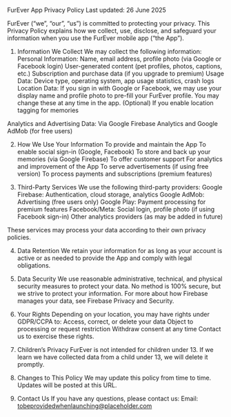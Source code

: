FurEver App Privacy Policy
Last updated: 26 June 2025

FurEver (“we”, “our”, “us”) is committed to protecting your privacy. This Privacy Policy explains how we collect, use, disclose, and safeguard your information when you use the FurEver mobile app (“the App”).

1. Information We Collect
We may collect the following information:
Personal Information:
Name, email address, profile photo (via Google or Facebook login)
User-generated content (pet profiles, photos, captions, etc.)
Subscription and purchase data (if you upgrade to premium)
Usage Data:
Device type, operating system, app usage statistics, crash logs
Location Data:
If you sign in with Google or Facebook, we may use your display name and profile photo to pre-fill your FurEver profile. You may change these at any time in the app.
(Optional) If you enable location tagging for memories

Analytics and Advertising Data:
Via Google Firebase Analytics and Google AdMob (for free users)

2. How We Use Your Information
To provide and maintain the App
To enable social sign-in (Google, Facebook)
To store and back up your memories (via Google Firebase)
To offer customer support
For analytics and improvement of the App
To serve advertisements (if using free version)
To process payments and subscriptions (premium features)

3. Third-Party Services
We use the following third-party providers:
Google Firebase: Authentication, cloud storage, analytics
Google AdMob: Advertising (free users only)
Google Play: Payment processing for premium features
Facebook/Meta: Social login, profile photo (if using Facebook sign-in)
Other analytics providers (as may be added in future)

These services may process your data according to their own privacy policies.

4. Data Retention
We retain your information for as long as your account is active or as needed to provide the App and comply with legal obligations.

5. Data Security
We use reasonable administrative, technical, and physical security measures to protect your data. No method is 100% secure, but we strive to protect your information.
For more about how Firebase manages your data, see Firebase Privacy and Security.

7. Your Rights
Depending on your location, you may have rights under GDPR/CCPA to:
Access, correct, or delete your data
Object to processing or request restriction
Withdraw consent at any time
Contact us to exercise these rights.

8. Children’s Privacy
FurEver is not intended for children under 13. If we learn we have collected data from a child under 13, we will delete it promptly.

9. Changes to This Policy
We may update this policy from time to time. Updates will be posted at this URL.

10. Contact Us
If you have any questions, please contact us:
Email: tobeprovidedwhenlaunching@placeholder.com
